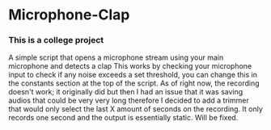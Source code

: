 # Microphone-Clap
### This is a college project
A simple script that opens a microphone stream using your main microphone and detects a clap
This works by checking your microphone input to check if any noise exceeds a set threshold, you can change this in the constants section at the top of the script.
As of right now, the recording doesn't work; it originally did but then I had an issue that it was saving audios that could be very very long therefore I decided to add a trimmer that would only select the last X amount of seconds on the recording.
It only records one second and the output is essentially static. Will be fixed.
